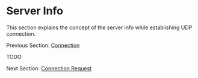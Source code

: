 # Server Info

This section explains the concept of the server info while establishing UDP connection.

Previous Section: [Connection](/Connection.md)

TODO

Next Section: [Connection Request](/ConnectionRequest.md)
